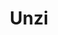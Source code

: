 ---
title: Unzi
date: 
draft: false

# descripcion
description : Aro de plata pasante

materials: Plata 925

color: Plateado

dimensions: 1cm x 1cm

code: 01-20-0451

type: "Aros"

categories: []

price: $1.870,00

price_eftvo: $1.590,00

# Images
# first image will be shown in the product page
images:
  # - image: "images/path_to_image"
  # La ubicacion de las imagenes es imagenes/Aros/Aros.Solo Plata/01-20-0451-unzi
  - image: "./images/aros/solo_plata/01-20-0451-triangulo-ancho_a.JPG"
  - image: "./images/aros/solo_plata/01-20-0451-triangulo-ancho_b.JPG"
---